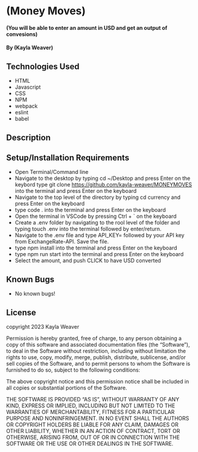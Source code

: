 # (Money Moves)

#### (You will be able to enter an amount in USD and get an output of convesions)

#### By (Kayla Weaver)

## Technologies Used

* HTML
* Javascript 
* CSS
* NPM
* webpack
* eslint
* babel

## Description

## Setup/Installation Requirements

* Open Terminal/Command line
* Navigate to the desktop by typing cd ~/Desktop and press Enter on the keybord
type git clone https://github.com/kayla-weaver/MONEYMOVES into the terminal and press Enter on the keyboard
* Navigate to the top level of the directory by typing cd currency and press Enter on the keyboard
* type code . into the terminal and press Enter on the keyboard
* Open the terminal in VSCode by pressing Ctrl + ` on the keyboard
* Create a .env folder by navigating to the rool level of the folder and typing touch .env into the terminal followed by enter/return.
* Navigate to the .env file and type API_KEY= followed by your API key from ExchangeRate-API. Save the file.
* type npm install into the terminal and press Enter on the keyboard
* type npm run start into the terminal and press Enter on the keyboard
* Select the amount, and push CLICK to have USD converted

## Known Bugs

* No known bugs!

## License
copyright 2023 Kayla Weaver

Permission is hereby granted, free of charge, to any person obtaining a copy of this software and associated documentation files (the “Software”), to deal in the Software without restriction, including without limitation the rights to use, copy, modify, merge, publish, distribute, sublicense, and/or sell copies of the Software, and to permit persons to whom the Software is furnished to do so, subject to the following conditions:

The above copyright notice and this permission notice shall be included in all copies or substantial portions of the Software.

THE SOFTWARE IS PROVIDED “AS IS”, WITHOUT WARRANTY OF ANY KIND, EXPRESS OR IMPLIED, INCLUDING BUT NOT LIMITED TO THE WARRANTIES OF MERCHANTABILITY, FITNESS FOR A PARTICULAR PURPOSE AND NONINFRINGEMENT. IN NO EVENT SHALL THE AUTHORS OR COPYRIGHT HOLDERS BE LIABLE FOR ANY CLAIM, DAMAGES OR OTHER LIABILITY, WHETHER IN AN ACTION OF CONTRACT, TORT OR OTHERWISE, ARISING FROM, OUT OF OR IN CONNECTION WITH THE SOFTWARE OR THE USE OR OTHER DEALINGS IN THE SOFTWARE.